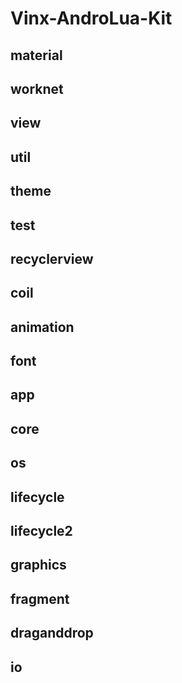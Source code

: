 # Vinx-AndroLua-Kit
## material
## worknet
## view
## util
## theme
## test
## recyclerview
## coil
## animation
## font
## app
## core
## os
## lifecycle
## lifecycle2
## graphics
## fragment
## draganddrop
## io

